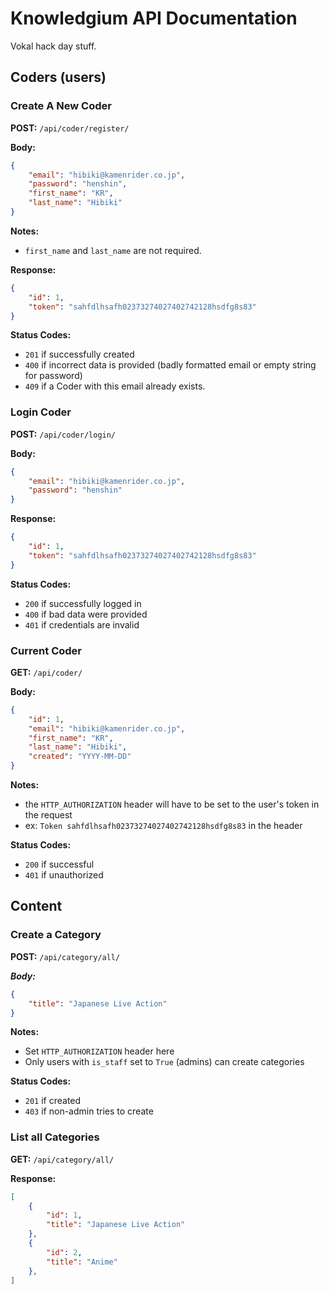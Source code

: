 Knowledgium API Documentation
===========

Vokal hack day stuff.

## Coders (users)

### Create A New Coder

**POST:** `/api/coder/register/`

**Body:**
```json
{
    "email": "hibiki@kamenrider.co.jp",
    "password": "henshin",
    "first_name": "KR",
    "last_name": "Hibiki"
}
```

**Notes:**
- `first_name` and `last_name` are not required.

**Response:**
```json
{
    "id": 1,
    "token": "sahfdlhsafh02373274027402742128hsdfg8s83"
}
```

**Status Codes:**
- `201` if successfully created
- `400` if incorrect data is provided (badly formatted email or empty string for password)
- `409` if a Coder with this email already exists.

### Login Coder

**POST:** `/api/coder/login/`

**Body:**
```json
{
    "email": "hibiki@kamenrider.co.jp",
    "password": "henshin"
}
```

**Response:**
```json
{
    "id": 1,
    "token": "sahfdlhsafh02373274027402742128hsdfg8s83"
}
```

**Status Codes:**
- `200` if successfully logged in
- `400` if bad data were provided
- `401` if credentials are invalid

### Current Coder

**GET:** `/api/coder/`

**Body:**
```json
{
    "id": 1,
    "email": "hibiki@kamenrider.co.jp",
    "first_name": "KR",
    "last_name": "Hibiki",
    "created": "YYYY-MM-DD"
}
```

**Notes:**
- the `HTTP_AUTHORIZATION` header will have to be set to the user's token in the request
- ex: `Token sahfdlhsafh02373274027402742128hsdfg8s83` in the header

**Status Codes:**
- `200` if successful
- `401` if unauthorized

## Content

### Create a Category

**POST:** `/api/category/all/`

***Body:***
```json
{
    "title": "Japanese Live Action"
}
```

**Notes:**
- Set `HTTP_AUTHORIZATION` header here
- Only users with `is_staff` set to `True` (admins) can create categories

**Status Codes:**
- `201` if created
- `403` if non-admin tries to create

### List all Categories

**GET:** `/api/category/all/`

**Response:**
```json
[
    {
        "id": 1,
        "title": "Japanese Live Action"
    },
    {
        "id": 2,
        "title": "Anime"
    },
]
```
